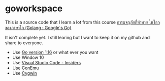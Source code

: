 # goworkspace
This is a source code that I learn a lot from this course [การผจญภัยที่ท้าทาย ในโลกของภาษาโก (Golang : Google's Go)](https://www.udemy.com/course/golang-google-go/)

It isn't complete yet. I still learing but I want to keep it on my github and share to everyone.

- Use [Go version 1.16](https://golang.org/) or what ever you want
- Use Window 10
- Use [Visual Studio Code - Insiders](https://code.visualstudio.com/insiders/)
- Use [ConEmu](https://conemu.github.io/)
- Use [Cygwin](https://www.cygwin.com/)


